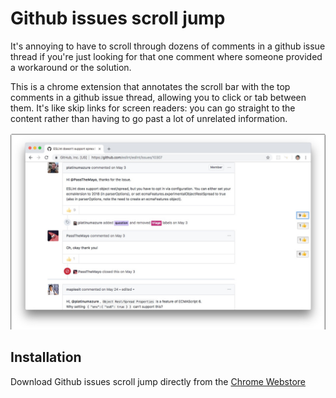 # Github issues scroll jump

It's annoying to have to scroll through dozens of comments in a github issue thread if you're just looking for that one comment where someone provided a workaround or the solution.

This is a chrome extension that annotates the scroll bar with the top comments in a github issue thread, allowing you to click or tab between them. It's like skip links for screen readers: you can go straight to the content rather than having to go past a lot of unrelated information.

![screenshot of scrollbar](extension/screenshot.png)

## Installation

Download Github issues scroll jump directly from the [Chrome Webstore](https://chrome.google.com/webstore/detail/offgcfiinamnilehfkecgjolghooioem)


